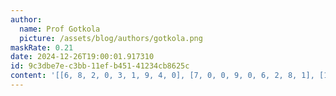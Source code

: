 ```yaml
---
author:
  name: Prof Gotkola
  picture: /assets/blog/authors/gotkola.png
maskRate: 0.21
date: 2024-12-26T19:00:01.917310
id: 9c3dbe7e-c3bb-11ef-b451-41234cb8625c
content: '[[6, 8, 2, 0, 3, 1, 9, 4, 0], [7, 0, 0, 9, 0, 6, 2, 8, 1], [1, 4, 9, 8, 0, 7, 5, 3, 6], [4, 2, 0, 1, 9, 8, 6, 5, 3], [0, 9, 0, 6, 7, 3, 1, 2, 4], [3, 0, 6, 0, 5, 2, 8, 0, 9], [5, 0, 0, 3, 0, 4, 7, 9, 2], [2, 3, 8, 7, 6, 9, 4, 1, 5], [9, 7, 4, 2, 0, 0, 3, 6, 8]]'
---
```

